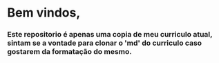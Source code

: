 # Bem vindos,

### Este repositorio é apenas uma copia de meu curriculo atual, sintam se a vontade para clonar o 'md' do curriculo caso gostarem da formatação do mesmo.
